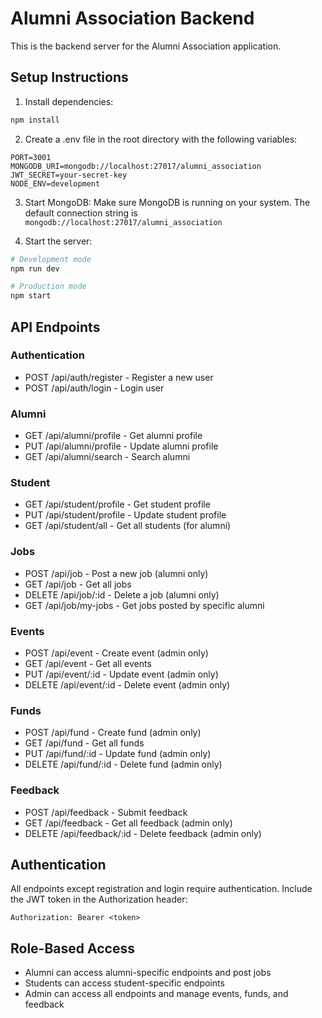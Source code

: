 # Alumni Association Backend

This is the backend server for the Alumni Association application.

## Setup Instructions

1. Install dependencies:
```bash
npm install
```

2. Create a .env file in the root directory with the following variables:
```
PORT=3001
MONGODB_URI=mongodb://localhost:27017/alumni_association
JWT_SECRET=your-secret-key
NODE_ENV=development
```

3. Start MongoDB:
Make sure MongoDB is running on your system. The default connection string is `mongodb://localhost:27017/alumni_association`

4. Start the server:
```bash
# Development mode
npm run dev

# Production mode
npm start
```

## API Endpoints

### Authentication
- POST /api/auth/register - Register a new user
- POST /api/auth/login - Login user

### Alumni
- GET /api/alumni/profile - Get alumni profile
- PUT /api/alumni/profile - Update alumni profile
- GET /api/alumni/search - Search alumni

### Student
- GET /api/student/profile - Get student profile
- PUT /api/student/profile - Update student profile
- GET /api/student/all - Get all students (for alumni)

### Jobs
- POST /api/job - Post a new job (alumni only)
- GET /api/job - Get all jobs
- DELETE /api/job/:id - Delete a job (alumni only)
- GET /api/job/my-jobs - Get jobs posted by specific alumni

### Events
- POST /api/event - Create event (admin only)
- GET /api/event - Get all events
- PUT /api/event/:id - Update event (admin only)
- DELETE /api/event/:id - Delete event (admin only)

### Funds
- POST /api/fund - Create fund (admin only)
- GET /api/fund - Get all funds
- PUT /api/fund/:id - Update fund (admin only)
- DELETE /api/fund/:id - Delete fund (admin only)

### Feedback
- POST /api/feedback - Submit feedback
- GET /api/feedback - Get all feedback (admin only)
- DELETE /api/feedback/:id - Delete feedback (admin only)

## Authentication

All endpoints except registration and login require authentication. Include the JWT token in the Authorization header:
```
Authorization: Bearer <token>
```

## Role-Based Access

- Alumni can access alumni-specific endpoints and post jobs
- Students can access student-specific endpoints
- Admin can access all endpoints and manage events, funds, and feedback 